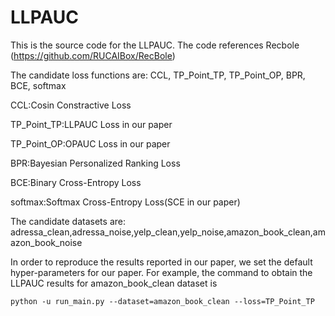 
# LLPAUC
This is the source code for the LLPAUC. The code references Recbole (https://github.com/RUCAIBox/RecBole)

The candidate loss functions are: CCL, TP_Point_TP, TP_Point_OP, BPR, BCE, softmax

CCL:Cosin Constractive Loss

TP_Point_TP:LLPAUC Loss in our paper

TP_Point_OP:OPAUC Loss in our paper

BPR:Bayesian Personalized Ranking Loss

BCE:Binary Cross-Entropy Loss

softmax:Softmax Cross-Entropy Loss(SCE in our paper)

The candidate datasets are: adressa_clean,adressa_noise,yelp_clean,yelp_noise,amazon_book_clean,amazon_book_noise

In order to reproduce the results reported in our paper, we set the default hyper-parameters for our paper.
For example, the command to obtain the LLPAUC results for amazon_book_clean dataset is

``
python -u run_main.py --dataset=amazon_book_clean --loss=TP_Point_TP
``

